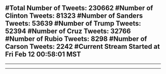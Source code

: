 #Total Number of Tweets: 230662 
#Number of Clinton Tweets: 81323
#Number of Sanders Tweets: 53639
#Number of Trump Tweets: 52394
#Number of Cruz Tweets: 32766
#Number of Rubio Tweets: 8298
#Number of Carson Tweets: 2242
#Current Stream Started at Fri Feb 12 00:58:01 MST
---
---
---
